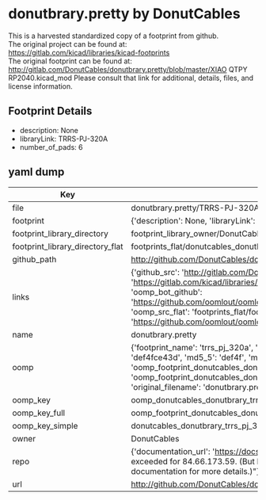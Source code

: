 # donutbrary.pretty by DonutCables  
This is a harvested standardized copy of a footprint from github.  
The original project can be found at:  
https://gitlab.com/kicad/libraries/kicad-footprints  
The original footprint can be found at:
http://gitlab.com/DonutCables/donutbrary.pretty/blob/master/XIAO QTPY RP2040.kicad_mod
Please consult that link for additional, details, files, and license information.  
## Footprint Details
* description: None  
* libraryLink: TRRS-PJ-320A  
* number_of_pads: 6  
## yaml dump  
| Key | Value |  
| --- | --- |  
| file | donutbrary.pretty/TRRS-PJ-320A.kicad_mod |  
| footprint | {'description': None, 'libraryLink': 'TRRS-PJ-320A', 'number_of_pads': 6} |  
| footprint_library_directory | footprint_library_owner/DonutCables_donutbrary.pretty |  
| footprint_library_directory_flat | footprints_flat/donutcables_donutbrary_trrs_pj_320a/working |  
| github_path | http://github.com/DonutCables/donutbrary.pretty/blob/master/TRRS-PJ-320A.kicad_mod |  
| links | {'github_src': 'http://gitlab.com/DonutCables/donutbrary.pretty/blob/master/XIAO QTPY RP2040.kicad_mod', 'github_src_repo': 'https://gitlab.com/kicad/libraries/kicad-footprints', 'oomp_bot': 'footprints/donutcables_donutbrary_trrs_pj_320a/working', 'oomp_bot_github': 'https://github.com/oomlout/oomlout_oomp_footprint_bot/tree/main/footprints/donutcables_donutbrary_trrs_pj_320a/working', 'oomp_src_flat': 'footprints_flat/footprints_flat/donutcables_donutbrary_trrs_pj_320a/working', 'oomp_src_flat_github': 'https://github.com/oomlout/oomlout_oomp_footprint_src/tree/main/footprints_flat/donutcables_donutbrary_trrs_pj_320a/working'} |  
| name | donutbrary.pretty |  
| oomp | {'footprint_name': 'trrs_pj_320a', 'library_name': 'donutbrary', 'md5': 'def4fce43d7e2a5993f760265539c2c6', 'md5_10': 'def4fce43d', 'md5_5': 'def4f', 'md5_6': 'def4fc', 'oomp_key': 'oomp_donutcables_donutbrary_trrs_pj_320a', 'oomp_key_extra': 'oomp_footprint_donutcables_donutbrary_trrs_pj_320a', 'oomp_key_full': 'oomp_footprint_donutcables_donutbrary_trrs_pj_320a_def4fc', 'oomp_key_simple': 'donutcables_donutbrary_trrs_pj_320a', 'original_filename': 'donutbrary.pretty/TRRS-PJ-320A.kicad_mod', 'owner_name': 'donutcables'} |  
| oomp_key | oomp_donutcables_donutbrary_trrs_pj_320a |  
| oomp_key_full | oomp_footprint_donutcables_donutbrary_trrs_pj_320a |  
| oomp_key_simple | donutcables_donutbrary_trrs_pj_320a |  
| owner | DonutCables |  
| repo | {'documentation_url': 'https://docs.github.com/rest/overview/resources-in-the-rest-api#rate-limiting', 'message': "API rate limit exceeded for 84.66.173.59. (But here's the good news: Authenticated requests get a higher rate limit. Check out the documentation for more details.)"} |  
| url | http://github.com/DonutCables/donutbrary.pretty |  

